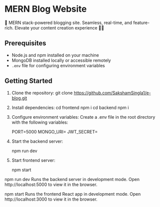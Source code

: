 # MERN Blog Website

🚀 MERN stack-powered blogging site. Seamless, real-time, and feature-rich. Elevate your content creation experience 📝✨

## Prerequisites

- Node.js and npm installed on your machine
- MongoDB installed locally or accessible remotely
- `.env` file for configuring environment variables

## Getting Started

1. Clone the repository:
   git clone https://github.com/SakshamSingla1/e-blog.git

2. Install dependencies:
   cd frontend
   npm i
   cd backend
   npm i

3. Configure environment variables:
   Create a .env file in the root directory with the following variables:

    PORT=5000
    MONGO_URI=<your-mongodb-uri>
    JWT_SECRET=<your-jwt-secret>

4. Start the backend server:

   npm run dev

5. Start frontend server: 

   npm start


npm run dev
Runs the backend server in development mode.
Open http://localhost:5000 to view it in the browser.

npm start
Runs the frontend React app in development mode.
Open http://localhost:3000 to view it in the browser.

